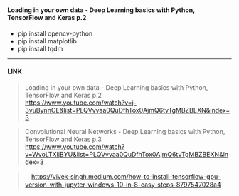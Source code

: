 ###
#### Loading in your own data - Deep Learning basics with Python, TensorFlow and Keras p.2
 - pip install opencv-python 
 - pip install matplotlib 
 - pip install tqdm
---

#### LINK
> Loading in your own data - Deep Learning basics with Python, TensorFlow and Keras p.2 <br>
https://www.youtube.com/watch?v=j-3vuBynnOE&list=PLQVvvaa0QuDfhTox0AjmQ6tvTgMBZBEXN&index=3

> Convolutional Neural Networks - Deep Learning basics with Python, TensorFlow and Keras p.3 <br>
https://www.youtube.com/watch?v=WvoLTXIjBYU&list=PLQVvvaa0QuDfhTox0AjmQ6tvTgMBZBEXN&index=3

>　https://vivek-singh.medium.com/how-to-install-tensorflow-gpu-version-with-jupyter-windows-10-in-8-easy-steps-8797547028a4
